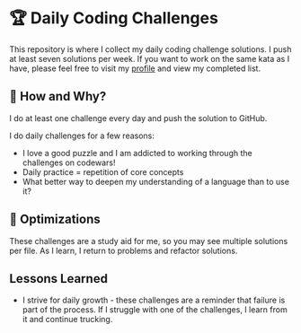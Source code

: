 # :trophy: Daily Coding Challenges

This repository is where I collect my daily coding challenge solutions. I push at least seven solutions per week.
If you want to work on the same kata as I have, please feel free to visit my [profile](https://www.codewars.com/users/jamesPBradley/completed) and view my completed list.

## :thinking: How and Why?

I do at least one challenge every day and push the solution to GitHub.

I do daily challenges for a few reasons:
* I love a good puzzle and I am addicted to working through the challenges on codewars!
* Daily practice = repetition of core concepts
* What better way to deepen my understanding of a language than to use it?

## :notebook: Optimizations

These challenges are a study aid for me, so you may see multiple solutions per file. As I learn, I return to problems and refactor solutions.

## Lessons Learned

* I strive for daily growth - these challenges are a reminder that failure is part of the process. If I struggle with one of the challenges, I learn from it and continue trucking.
